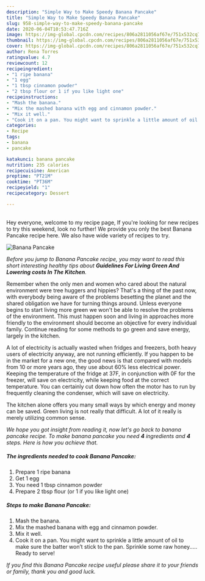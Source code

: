 ```yaml
---
description: "Simple Way to Make Speedy Banana Pancake"
title: "Simple Way to Make Speedy Banana Pancake"
slug: 958-simple-way-to-make-speedy-banana-pancake
date: 2020-06-04T10:53:47.716Z
image: https://img-global.cpcdn.com/recipes/806a2811056af67e/751x532cq70/banana-pancake-recipe-main-photo.jpg
thumbnail: https://img-global.cpcdn.com/recipes/806a2811056af67e/751x532cq70/banana-pancake-recipe-main-photo.jpg
cover: https://img-global.cpcdn.com/recipes/806a2811056af67e/751x532cq70/banana-pancake-recipe-main-photo.jpg
author: Rena Torres
ratingvalue: 4.7
reviewcount: 12
recipeingredient:
- "1 ripe banana"
- "1 egg"
- "1 tbsp cinnamon powder"
- "2 tbsp flour or 1 if you like light one"
recipeinstructions:
- "Mash the banana."
- "Mix the mashed banana with egg and cinnamon powder."
- "Mix it well."
- "Cook it on a pan. You might want to sprinkle a little amount of oil to make sure the batter won’t stick to the pan. Sprinkle some raw honey..... Ready to serve!"
categories:
- Recipe
tags:
- banana
- pancake

katakunci: banana pancake 
nutrition: 235 calories
recipecuisine: American
preptime: "PT21M"
cooktime: "PT36M"
recipeyield: "1"
recipecategory: Dessert

---
```

<br>
Hey everyone, welcome to my recipe page, If you're looking for new recipes to try this weekend, look no further! We provide you only the best Banana Pancake recipe here. We also have wide variety of recipes to try.
<br>


![Banana Pancake](https://img-global.cpcdn.com/recipes/806a2811056af67e/751x532cq70/banana-pancake-recipe-main-photo.jpg)

<i>Before you jump to Banana Pancake recipe, you may want to read this short interesting healthy tips about 
<strong>Guidelines For Living Green And Lowering costs In The Kitchen</strong>.</i>
</br>

Remember when the only men and women who cared about the natural environment were tree huggers and hippies? That's a thing of the past now, with everybody being aware of the problems besetting the planet and the shared obligation we have for turning things around. Unless everyone begins to start living more green we won't be able to resolve the problems of the environment. This must happen soon and living in approaches more friendly to the environment should become an objective for every individual family. Continue reading for some methods to go green and save energy, largely in the kitchen.

A lot of electricity is actually wasted when fridges and freezers, both heavy users of electricity anyway, are not running efficiently. If you happen to be in the market for a new one, the good news is that compared with models from 10 or more years ago, they use about 60% less electrical power. Keeping the temperature of the fridge at 37F, in conjunction with 0F for the freezer, will save on electricity, while keeping food at the correct temperature. You can certainly cut down how often the motor has to run by frequently cleaning the condenser, which will save on electricity.

The kitchen alone offers you many small ways by which energy and money can be saved. Green living is not really that difficult. A lot of it really is merely utilizing common sense.


<i>We hope you got insight from reading it, now let's go back to banana pancake recipe. To make banana pancake you need <strong>4</strong> ingredients and <strong>4</strong> steps. Here is how you achieve that.
</i>

##### The ingredients needed to cook Banana Pancake:

1. Prepare 1 ripe banana
1. Get 1 egg
1. You need 1 tbsp cinnamon powder
1. Prepare 2 tbsp flour (or 1 if you like light one)


##### Steps to make Banana Pancake:

1. Mash the banana.
1. Mix the mashed banana with egg and cinnamon powder.
1. Mix it well.
1. Cook it on a pan. You might want to sprinkle a little amount of oil to make sure the batter won’t stick to the pan. Sprinkle some raw honey..... Ready to serve!


<i>If you find this Banana Pancake recipe useful please share it to your friends or family, thank you and good luck.</i>
